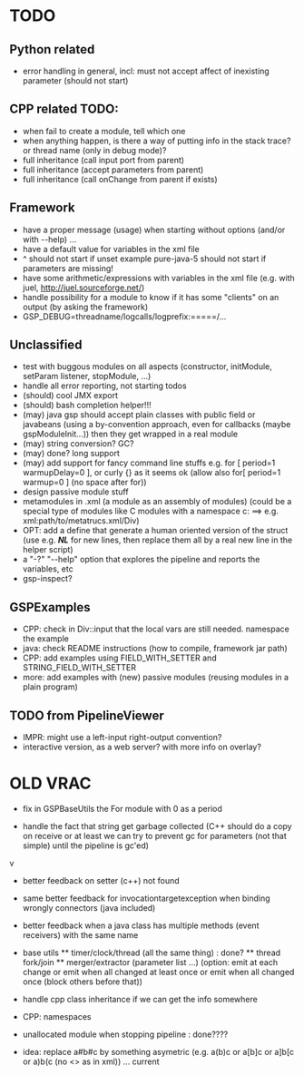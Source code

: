 
# TODO

## Python related
* error handling in general, incl: must not accept affect of inexisting parameter (should not start)

## CPP related TODO:
* when fail to create a module, tell which one
* when anything happen, is there a way of putting info in the stack trace? or thread name (only in debug mode)?
* full inheritance (call input port from parent)
* full inheritance (accept parameters from parent)
* full inheritance (call onChange from parent if exists)

## Framework 
* have a proper message (usage) when starting without options (and/or with --help) ...
* have a default value for variables in the xml file
* ^ should not start if unset example pure-java-5 should not start if parameters are missing!
* have some arithmetic/expressions with variables in the xml file (e.g. with juel, http://juel.sourceforge.net/)
* handle possibility for a module to know if it has some "clients" on an output (by asking the framework)
* GSP_DEBUG=threadname/logcalls/logprefix:=====/...

## Unclassified
* test with buggous modules on all aspects (constructor, initModule, setParam listener, stopModule, ...)
* handle all error reporting, not starting todos
* (should) cool JMX export
* (should) bash completion helper!!!
* (may) java gsp should accept plain classes with public field or javabeans (using a by-convention approach, even for callbacks (maybe gspModuleInit...)) then they get wrapped in a real module
* (may) string conversion? GC?
* (may) done? long support
* (may) add support for fancy command line stuffs e.g. for [ period=1 warmupDelay=0 ], or curly {} as it seems ok (allow also for[ period=1 warmup=0 ] (no space after for))
* design passive module stuff
* metamodules in .xml (a module as an assembly of modules) (could be a special type of modules like C modules with a namespace c: ==> e.g. xml:path/to/metatrucs.xml/Div)
* OPT: add a define that generate a human oriented version of the struct (use e.g. ___NL___ for new lines, then replace them all by a real new line in the helper script)
* a "-?" "--help" option that explores the pipeline and reports the variables, etc
* gsp-inspect?

## GSPExamples
* CPP: check in Div::input that the local vars are still needed. namespace the example
* java: check README instructions (how to compile, framework jar path)
* CPP: add examples using FIELD_WITH_SETTER and STRING_FIELD_WITH_SETTER
* more: add examples with (new) passive modules (reusing modules in a plain program)

## TODO from PipelineViewer
* IMPR: might use a left-input right-output convention?
* interactive version, as a web server? with more info on overlay?





# OLD VRAC
* fix in GSPBaseUtils the For module with 0 as a period

* handle the fact that string get garbage collected (C++ should do a copy on receive or at least we can try to prevent gc for parameters (not that simple) until the pipeline is gc'ed)

v
* better feedback on setter (c++) not found

* same better feedback for invocationtargetexception when binding
   wrongly connectors (java included)

* better feedback when a java class has multiple methods (event
   receivers) with the same name

* base utils
** timer/clock/thread (all the same thing) : done?
** thread fork/join
** merger/extractor (parameter list ...) (option: emit at each change or emit when all changed at least once or emit when all changed once (block others before that))


* handle cpp class inheritance if we can get the info somewhere

* CPP: namespaces

* unallocated module when stopping pipeline : done????

* idea: replace a#b#c by something asymetric (e.g. a(b)c or a[b]c or a]b[c or a)b(c (no <> as in xml)) ...
    <c chain="tick - intInput#half# - half - #th#string - str#dup#str - log"/>        current

    <c chain="tick - intInput(half - half - th)string - str(dup)str - log"/>

    <c chain="tick - intInput)half - half - th(string - str)dup(str - log"/>

    <c chain="tick - intInput[half - half - th]string - str[dup]str - log"/>

    <c chain="tick - intInput]half - half - th[string - str]dup[str - log"/>

    <c chain="tick - intInput(half) - half - (th)string - str(dup)str - log"/>

    <c chain="tick - intInput)half( - half - )th(string - str)dup(str - log"/>

    <c chain="tick - intInput[half] - half - [th]string - str[dup]str - log"/>

    <c chain="tick - intInput]half[ - half - ]th[string - str]dup[str - log"/>





